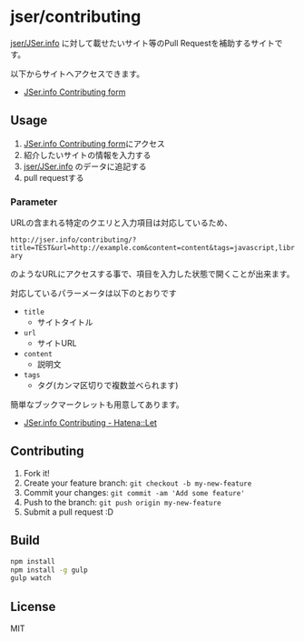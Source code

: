 # jser/contributing

[jser/JSer.info](https://github.com/jser/JSer.info "jser/JSer.info") に対して載せたいサイト等のPull Requestを補助するサイトです。

以下からサイトへアクセスできます。

* [JSer.info Contributing form](http://jser.info/contributing/ "JSer.info Contributing form")

## Usage

1. [JSer.info Contributing form](http://jser.info/contributing/ "JSer.info Contributing form")にアクセス
2. 紹介したいサイトの情報を入力する
4. [jser/JSer.info](https://github.com/jser/JSer.info "jser/JSer.info") のデータに追記する
5. pull requestする

### Parameter

URLの含まれる特定のクエリと入力項目は対応しているため、

`http://jser.info/contributing/?title=TEST&url=http://example.com&content=content&tags=javascript,library`

のようなURLにアクセスする事で、項目を入力した状態で開くことが出来ます。

対応しているパラーメータは以下のとおりです

* `title`
    * サイトタイトル
* `url`
    * サイトURL
* `content`
    * 説明文
* `tags`
    * タグ(カンマ区切りで複数並べられます)

簡単なブックマークレットも用意してあります。

* [JSer.info Contributing - Hatena::Let](http://let.hatelabo.jp/efcl/let/hJmdgKOVlstQ "JSer.info Contributing - Hatena::Let")

## Contributing

1. Fork it!
2. Create your feature branch: `git checkout -b my-new-feature`
3. Commit your changes: `git commit -am 'Add some feature'`
4. Push to the branch: `git push origin my-new-feature`
5. Submit a pull request :D

## Build

``` sh
npm install
npm install -g gulp
gulp watch
```

## License

MIT
